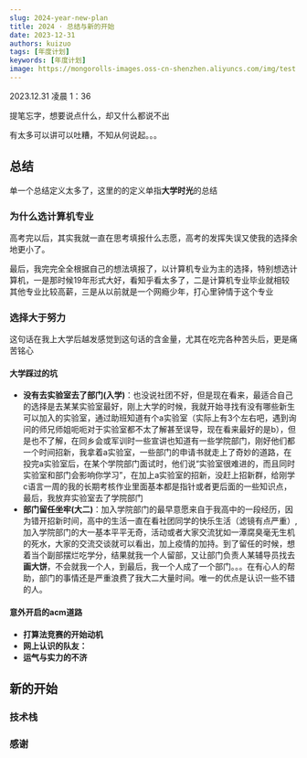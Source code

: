 ```yaml
---
slug: 2024-year-new-plan
title: 2024 · 总结与新的开始
date: 2023-12-31
authors: kuizuo
tags: [年度计划]
keywords: [年度计划]
image: https://mongorolls-images.oss-cn-shenzhen.aliyuncs.com/img/test.png
---
```


2023.12.31 凌晨 1：36

提笔忘字，想要说点什么，却又什么都说不出

有太多可以讲可以吐糟，不知从何说起。。。

<!-- truncate -->

## 总结

单一个总结定义太多了，这里的的定义单指**大学时光**的总结

### 为什么选计算机专业

高考完以后，其实我就一直在思考填报什么志愿，高考的发挥失误又使我的选择余地更小了。

最后，我完完全全根据自己的想法填报了，以计算机专业为主的选择，特别想选计算机，一是那时候19年形式大好，看知乎看太多了，二是计算机专业毕业就相较其他专业比较高薪，三是从以前就是一个网瘾少年，打心里钟情于这个专业

### 选择大于努力

这句话在我上大学后越发感觉到这句话的含金量，尤其在吃完各种苦头后，更是痛苦铭心

#### 大学踩过的坑

- **没有去实验室去了部门(入学)**：也没说社团不好，但是现在看来，最适合自己的选择是去某某实验室最好，刚上大学的时候，我就开始寻找有没有哪些新生可以加入的实验室，通过助班知道有个a实验室（实际上有3个左右吧，遇到询问的师兄师姐呃呃对于实验室都不太了解甚至误导，现在看来最好的是b），但是也不了解，在同乡会或军训时一些宣讲也知道有一些学院部门，刚好他们都一个时间招新，我拿着a实验室，一些部门的申请书就走上了奇妙的道路，在投完a实验室后，在某个学院部门面试时，他们说“实验室很难进的，而且同时实验室和部门会影响你学习”，在加上a实验室的招新，没赶上招新群，给刚学c语言一周的我的长期考核作业里面基本都是指针或者更后面的一些知识点，最后，我放弃实验室去了学院部门
- **部门留任坐牢(大二)**：加入学院部门的最早意愿来自于我高中的一段经历，因为错开招新时间，高中的生活一直在看社团同学的快乐生活（滤镜有点严重）,加入学院部门的大一基本平平无奇，活动或者大家交流犹如一潭腐臭毫无生机的死水，大家的交流交谈就可以看出，加上疫情的加持。到了留任的时候，想着当个副部摆烂吃学分，结果就我一个人留部，又让部门负责人某辅导员找去**画大饼**，不会就我一个人，到最后，我一个人成了一个部门。。。在有心人的帮助，部门的事情还是严重浪费了我大二大量时间。唯一的优点是认识一些不错的人。

#### 意外开启的acm道路

- **打算法竞赛的开始动机**
- **网上认识的队友：**
- **运气与实力的不济**

## 新的开始

### 技术栈

### 感谢
